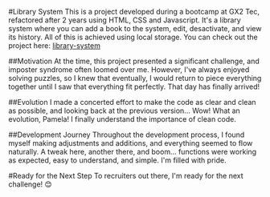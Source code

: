 #Library System
This is a project developed during a bootcamp at GX2 Tec, refactored after 2 years using HTML, CSS and Javascript. It's a library system where you can add a book to the system, edit, desactivate, and view its history. All of this is achieved using local storage.
You can check out the project here: [library-system](https://ruthinunes.github.io/library-sytem/)

##Motivation
At the time, this project presented a significant challenge, and imposter syndrome often loomed over me. However, I've always enjoyed solving puzzles, so I knew that eventually, I would return to piece everything together until I saw that everything fit perfectly. That day has finally arrived!

##Evolution
I made a concerted effort to make the code as clear and clean as possible, and looking back at the previous version... Wow! What an evolution, Pamela! I finally understand the importance of clean code.

##Development Journey
Throughout the development process, I found myself making adjustments and additions, and everything seemed to flow naturally. A tweak here, another there, and boom... functions were working as expected, easy to understand, and simple. I'm filled with pride.

#Ready for the Next Step
To recruiters out there, I'm ready for the next challenge! 😊
